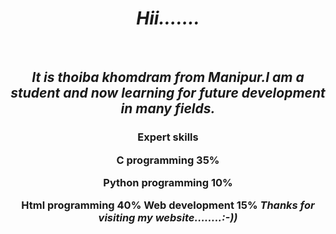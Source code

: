  <html>
 <body>
  <center>
 <i>  <h1>Hii…….</h1></br>
  
  
  
  
  
  
<h2><font="red">It is thoiba khomdram from Manipur.I am a student and now  learning for future development in many fields.</i></font></h2>
<b><h3>Expert skills
 
C  programming
 35%
 
Python programming
 10%
 
Html programming
 40%
Web development
 15%
 </b>
<i>Thanks for visiting my website……..:-))</i></h3>
</body
</html>
